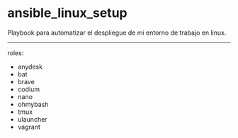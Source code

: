 # ansible_linux_setup

Playbook para automatizar el despliegue de mi entorno de trabajo en linux.

---

roles:     
- anydesk
- bat
- brave
- codium
- nano
- ohmybash
- tmux
- ulauncher
- vagrant
